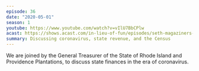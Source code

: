 ```yaml
---
episode: 36
date: "2020-05-01"
season: 1
youtube: https://www.youtube.com/watch?v=vIlU7BbCPlw
acast: https://shows.acast.com/in-lieu-of-fun/episodes/seth-magaziners-debut-on-the-show-may-1-2020
summary: Discussing coronavirus, state revenue, and the Census
---
```

We are joined by the General Treasurer of the State of Rhode Island and Providence Plantations, to discuss state finances in the era of coronavirus.
